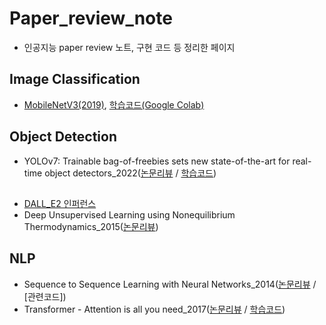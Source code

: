 # Paper_review_note
- 인공지능 paper review 노트, 구현 코드 등 정리한 페이지

## Image Classification
- [MobileNetV3(2019)](https://github.com/YoongeeYEO/study_note/blob/main/MobileNetV3%20paper%20review.ipynb), [학습코드(Google Colab)](https://colab.research.google.com/drive/1qOgjICk_JMSxLSp3yJmzhtbMeh9WRiaZ?usp=sharing)

## Object Detection
- YOLOv7: Trainable bag-of-freebies sets new state-of-the-art for real-time object detectors_2022([논문리뷰](https://velog.io/@yyk9612/%EB%85%BC%EB%AC%B8%EB%A6%AC%EB%B7%B0-YOLOv7-Trainable-bag-of-freebies-sets-new-state-of-the-art-for-real-time-object-detectors2022) / [학습코드](https://drive.google.com/file/d/1A12N7qwWxlHmulF8OwFpr1Au9AJVSgk0/view?usp=sharing))

## 
- [DALL_E2 인퍼런스](https://github.com/YoongeeYEO/study_note/blob/main/DALL_E2%20inference.ipynb)
- Deep Unsupervised Learning using Nonequilibrium Thermodynamics_2015([논문리뷰](https://velog.io/@yyk9612/%EB%85%BC%EB%AC%B8%EB%A6%AC%EB%B7%B0-Deep-Unsupervised-Learning-using-Nonequilibrium-Thermodynamics))

## NLP
- Sequence to Sequence Learning with Neural Networks_2014([논문리뷰](https://velog.io/@yyk9612/%EB%85%BC%EB%AC%B8-%EB%A6%AC%EB%B7%B0-Sequence-to-Sequence-Learning-with-Neural-Networks2014) / [관련코드])
- Transformer - Attention is all you need_2017([논문리뷰](https://velog.io/@yyk9612/%EB%85%BC%EB%AC%B8%EB%A6%AC%EB%B7%B0-Transformer-Attention-is-all-you-need) / [학습코드](https://github.com/YoongeeYEO/sogang_univ_Teaching_Learning_center/blob/main/Transformer%20%EC%B1%97%EB%B4%87%20%ED%95%99%EC%8A%B5(%ED%95%9C%EA%B5%AD%EC%96%B4).ipynb))
